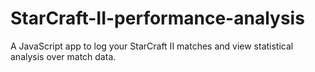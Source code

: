 # StarCraft-II-performance-analysis
A JavaScript app to log your StarCraft II matches and view statistical analysis over match data.
